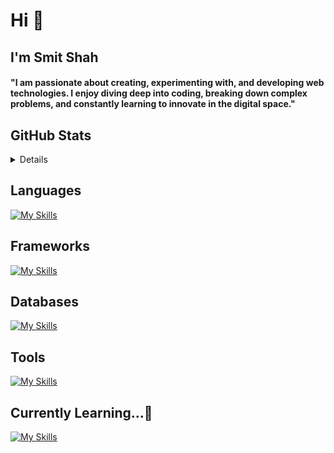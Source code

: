 <h1>Hi 👋</h1>
<h2>I'm Smit Shah</h2>

<h4 >
  "I am passionate about creating, experimenting with, and developing web technologies. I enjoy diving deep into coding, breaking down complex problems, and constantly learning to innovate in the digital space."
</h4>

<h2>GitHub Stats</h2>
<details>
<h3> 
My Github Stats
</h3>

![Smit's Github Stats](https://github-readme-stats.vercel.app/api/top-langs?username=el-47&show_icons=true&theme=dark&locale=en&layout=compact)
![Smit's Github Stats](https://github-readme-stats.vercel.app/api?username=Shahsmit075&show_icons=true&hide_title=true&count_private=true&theme=dark)

</details>



<h2>Languages</h2>

[![My Skills](https://skillicons.dev/icons?i=ts,js,cpp,java)](https://skillicons.dev)

<h2>Frameworks</h2>
  
[![My Skills](https://skillicons.dev/icons?i=nextjs,express,nodejs,react,vite)](https://skillicons.dev)

<h2>Databases</h2>
  
[![My Skills](https://skillicons.dev/icons?i=mongo,mysql,postgres,prisma)](https://skillicons.dev)

<h2>Tools</h2>
 
[![My Skills](https://skillicons.dev/icons?i=git,docker,cloudflare,gcp,aws,postman)](https://skillicons.dev)


<h2>Currently Learning...🚀</h2>
  
[![My Skills](https://skillicons.dev/icons?i=nestjs,kafka,nginx,redis)](https://skillicons.dev)
